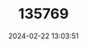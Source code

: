 ---
title: "135769"
category: "Rana hanluica"
draft: false
date: 2024-02-22 13:03:51
languages:
  Chinese: ["寒露林蛙"]
  English: ["Hanlui Brown Frog"]
---
